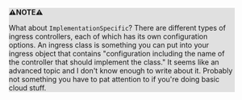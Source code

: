 <div style="margin:2em; background-color: #e0e0e0;">

<strong>⚠️NOTE️️️⚠️</strong>

What about `ImplementationSpecific`? There are different types of ingress controllers, each of which has its own configuration options. An ingress class is something you can put into your ingress object that contains "configuration including the name of the controller that should implement the class." It seems like an advanced topic and I don't know enough to write about it. Probably not something you have to pat attention to if you're doing basic cloud stuff.
</div>

